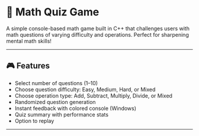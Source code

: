 ﻿# 🧠 Math Quiz Game

A simple console-based math game built in C++ that challenges users with math questions of varying difficulty and operations. Perfect for sharpening mental math skills!

---

## 🎮 Features

- Select number of questions (1–10)
- Choose question difficulty: Easy, Medium, Hard, or Mixed
- Choose operation type: Add, Subtract, Multiply, Divide, or Mixed
- Randomized question generation
- Instant feedback with colored console (Windows)
- Quiz summary with performance stats
- Option to replay

---